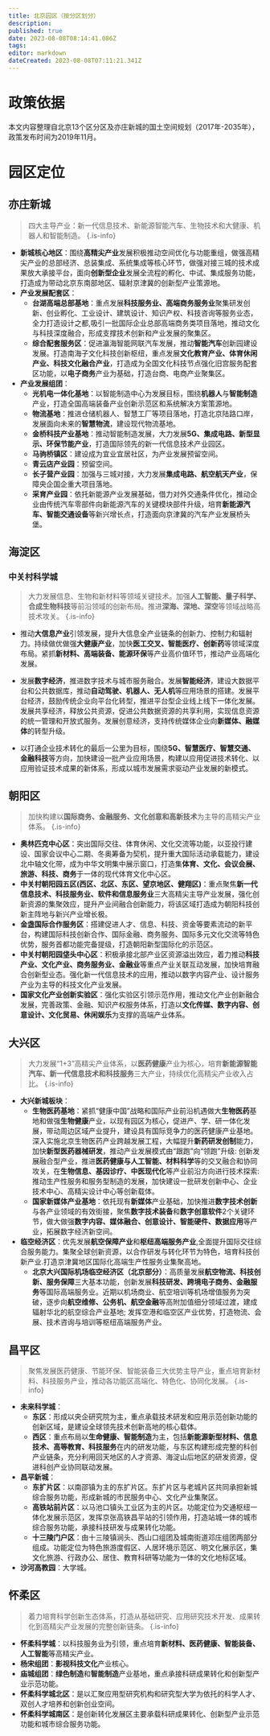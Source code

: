 ```yaml
---
title: 北京园区（按分区划分）
description: 
published: true
date: 2023-08-08T08:14:41.086Z
tags: 
editor: markdown
dateCreated: 2023-08-08T07:11:21.341Z
---
```


# 政策依据
本文内容整理自北京13个区分区及亦庄新城的国土空间规划（2017年-2035年），政策发布时间为2019年11月。

# 园区定位

## 亦庄新城
> 四大主导产业：新一代信息技术、新能源智能汽车、生物技术和大健康、机器人和智能制造。
{.is-info}

- **新城核心地区**：围绕**高精尖产业**发展积极推动空间优化与功能重组，做强高精尖产业的总部经济、总装集成、系统集成等核心环节，做强对接三城的技术成果放大承接平台，面向**创新型企业**发展全流程的孵化、中试、集成服务功能，打造成为带动北京东南部地区、辐射京津冀的创新型产业策源地。
- **产业发展配套区**：
	- **台湖高端总部基地**：重点发展**科技服务业、高端商务服务业**聚集研发创新、创业孵化、工业设计、建筑设计、知识产权、科技咨询等服务业态，全力打造设计之都,吸引一批国际企业总部高端商务类项目落地，推动文化与科技深度融合，形成支撑技术创新和产业发展的聚集区。
  - **综合配套服务区**：促进瀛海智能网联汽车发展，推动**智能汽车**创新园建设发展。打造南海子文化科技创新枢纽，重点发展**文化教育产业、体育休闲产业、科技文化融合产业**，打造成为全国文化科技节点强化旧宫服务配套区功能，以**电子商务**产业为基础，打造台商、电商产业聚集区。
- **产业发展组团**：
	- **光机电一体化基地**：以智能制造中心为发展目标，围绕**机器人**与**智能制造**产业，打造全国高端装备产业创新示范区和系统解决方案策源地。
  - **物流基地**：推进仓储机器人、智慧工厂等项目落地，打造北京陆路口岸，发展面向未来的**智慧物流**，建设现代物流基地。
  - **金桥科技产业基地**：推动智能制造发展，大力发展**5G、集成电路、新型显示、环保节能产业**，打造国际领先的新一代信息技术产业园区。
  - **马驹桥镇区**：建设成为宜业宜居社区，为产业发展预留空间。
  - **青云店产业园**：预留空间。
  - **长子营产业园**：加强与三城对接，大力发展**集成电路、航空航天产业**，保障央企国企重大项目落地。
  - **采育产业园**：依托新能源产业发展基础，借力对外交通条件优化，推动企业由传统汽车零部件向新能源汽车的关键模块部件升级，培育**新能源汽车、智能交通设备**等新兴增长点，打造面向京津冀的汽车产业发展桥头堡。
  
## 海淀区
### 中关村科学城
> 大力发展信息、生物和新材料等领域关键技术。加强**人工智能、量子科学、合成生物科技**等前沿领域的创新布局。推进**深海、深地、深空**等领域战略高技术攻关。
{.is-info}

- 推动**大信息产业**引领发展，提升大信息全产业链条的创新力、控制力和辐射力。持续做优做强**大健康产业**，加快**医工交叉、智能医疗、创新药**等领域深度布局。紧抓**新材料、高端装备、能源环保**等产业高价值环节，推动产业高端化发展。

- 发展**数字经济**，推进数字技术与城市服务融合。发展**智能经济**，建设大数据平台和公共数据库，推动**自动驾驶、机器人、无人机**等应用场景的搭建。发展平台经济，鼓励传统企业向平台化转型，推进平台型企业线上线下一体化发展。发展共享经济，释放公共资源，促进公共数据资源的共享利用，实现信息资源的统一管理和开放式服务。发展创意经济，支持传统媒体企业向**新媒体、融媒体**的转型升级。

- 以打通企业技术转化的最后一公里为目标，围绕**5G、智慧医疗、智慧交通、金融科技**等方向，加快建设一批产业应用场景，构建以应用促进技术转化、以应用验证技术成果的新体系，形成以城市发展需求驱动产业发展的新模式。

## 朝阳区
> 加快构建以**国际商务、金融服务、文化创意和高新技术**为主导的高精尖产业体系。
{.is-info}

- **奥林匹克中心区**：突出国际交往、体育休闲、文化交流等功能，以亚投行建设、国家会议中心二期、冬奥筹备为契机，提升重大国际活动承载能力，建设北中轴文化带，成为中华文明集中展示窗口，打造集**体育、文化、会议会展、旅游、科技、商务**于一体的现代体育文化中心区。
- **中关村朝阳园五区(西区、北区、东区、望京地区、健翔区)**：重点聚焦**新一代信息技术、科技服务业、软件和信息服务业**三大高精尖主导产业发展，强化创新资源的集聚效应，提升产业间融合创新能力，将该区域打造成为朝阳科技创新主阵地与新兴产业增长极。
- **金盏国际合作服务区**：搭建促进人才、信息、科技、资金等要素流动的新平台，构建国际科技创新合作、国际金融、商务服务、国际多元文化交流等特色优势，服务首都功能完备提级，打造朝阳新型国际化的示范区。
- **中关村朝阳园垡头中心区**：积极承接北部产业区资源溢出效应，着力推动**科技产业、文化产业、商务服务业、金融业**等重点产业关联互动发展，加快培育融合创新型业态。强化新一代信息技术的应用，推动以数字内容产业、设计服务产业为主导的科技文化产业发展。
- **国家文化产业创新实验区**：强化实验区引领示范作用，推动文化产业创新融合发展，完善政策、金融、知识产权服务体系，打造以**文化传媒、数字内容、创意设计、文化贸易、休闲娱乐**为支撑的高端产业体系。

## 大兴区
> 大力发展“1+3”高精尖产业体系，以**医药健康**产业为核心，培育**新能源智能汽车、新一代信息技术和科技服务**三大产业，持续优化高精尖产业收入占比。
{.is-info}

- **大兴新城板块**：
	- **生物医药基地**：紧抓“健康中国”战略和国际产业前沿机遇做大**生物医药**基地和做强**生物健康**产业，以现有园区为核心，促进产、学、研一体化发展，带动周边区域产业提升，建设具有国际竞争力的医药健康产业基地。深入实施北京生物医药产业跨越发展工程，大幅提升**新药研发创制**能力，加快**新型医药器械研发**，推动产业发展模式由“跟跑”向“领跑”升级: 创新发展融合型产业，推进**医药健康与人工智能、材料科学**等的交叉融合和协同攻关，在**生物信息、基因诊疗、中医现代化**等产业前沿方向进行技术探索: 推动生产性服务和服务型制造的发展，加快建设一批研发创新中心、企业技术中心、高精尖设计中心等创新载体。
	- **国家新媒体产业基地**：依托现有**新媒体**产业基础，加快推进**数字技术创新**与各产业领域的有效街接，聚焦**数字技术装备**和**数字创意软件**2个关键环节，做大做强**数字内容、媒体融合、创意设计、智能硬件、数据应用**等产业，拓展数字经济新空间。
- **临空经济区**：优先发展**航空保障产业**和**枢纽高端服务产业**,全面提升国际交往综合服务能力。集聚全球创新资源，以合作研发与转化环节为特色，培育科技创新产业.打造京津冀地区国际化高端生产性服务业集聚高地。
	- **北京大兴国际机场临空经济区（北京部分）**：高质量发展**航空物流、科技创新、服务保障**三大基本功能，创新发展**科技研发、跨境电子商务、金融服务**等国际高端服务业。近期以机场商业、航空培训等机场增值服务为突破，逐步向**航空维修、公务机、航空金融**等高附加值细分领域过渡，建成辐射华北的航空综合产业基地; 发挥空港和临空区产业优势，打造物流、会展、技术咨询与培训等枢纽高端服务产业。

## 昌平区
> 聚焦发展医药健康、节能环保、智能装备三大优势主导产业，重点培育新材料、科技服务产业，推动各功能区高端化、特色化、协同化发展。
{.is-info}

- **未来科学城**：
	- **东区**：形成以央企研究院为主，重点承载技术研发和应用示范创新功能的创新区域，是建设全球领先技术创新高地的核心载体。
	- **西区**：重点布局以**生命健康、智能制造**为主，包括**新能源新型材料、信息技术、高等教育、科技服务**在内的研发功能，与东区构建形成完整的科创产业链条，充分利用回天地区的人才资源、海淀山后地区的研发资源，促进科创产业协同联动发展。
- **昌平新城**：
	- **东扩片区**：以南邵镇为主的东扩片区。东扩片区与老城片区共同承担新城综合服务功能，形成新城的市民服务中心、文化产业集聚区。
	- **高铁站前片区**：以马池口镇头工业区为主的片区。功能定位为交通枢纽一体化发展示范区，发挥京张高铁昌平站的引领作用，打造站城一体的城市综合服务功能，承接科技研发与成果转化功能。
	- **十三陵门户区**：由十三陵镇涧头、西山口组团及城南街道邓庄组团两部分组成。功能定位为特色旅游度假区、人居环境示范区、明文化展示区，集文化旅游、行政办公、居住、教育科研等功能为一体的文化地标区域。
- **沙河高教园**：大学城。

## 怀柔区
> 着力培育科学创新生态体系，打造从基础研究、应用研究技术开发、成果转化到高精尖产业发展的完整创新链条。
{.is-info}

- **怀柔科学城**：以科技服务业为引领，重点培育**新材料、医药健康、智能装备、人工智能**等高精尖产业。
- **杨宋组团**：**影视科技文化**产业核心。
- **庙城组团**：**绿色制造**和**智能制造**产业基地，重点承接科研成果转化和创新型产业示范功能。
- **怀柔科学城北区**：是以汇聚应用型研究机构和研究型大学为依托的科学人才、双创人才培养和创新创业空间。
- **怀柔科学城南区**：是创新转化发展区主要承载科研成果转化、创新型产业示范功能和城市综合服务功能。